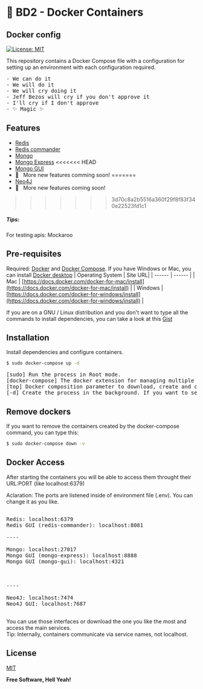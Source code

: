 # :rocket: BD2 - Docker Containers
## Docker config

[![License: MIT](https://img.shields.io/badge/License-MIT-yellow.svg)](https://opensource.org/licenses/MIT)

This repository contains a Docker Compose file with a configuration for setting up an environment with each configuration required.
<pre>
- We can do it
- We will do it
- We will cry doing it
- Jeff Bezos will cry if you don't approve it
- I'll cry if I don't approve
- ✨ Magic ✨
</pre>

## Features

- [Redis](https://redis.io)
- [Redis commander](https://github.com/joeferner/redis-commander)
- [Mongo](https://www.mongodb.com/)
- [Mongo Express](https://github.com/mongo-express/mongo-express)
<<<<<<< HEAD
- [Mongo GUI](https://github.com/arunbandari/mongo-gui)
- :rocket: &nbsp; More new features comming soon!
=======
- [Neo4J](https://neo4j.com)
- :rocket: &nbsp; More new features coming soon!
>>>>>>> 3d70c8a2b5516a360f29f8f83f340e22523fd1c1

##### Tips:
For testing apis: Mockaroo

## Pre-requisites

Required: [Docker](https://www.docker.com/) and [Docker Compose](https://docs.docker.com/compose/).
If you have Windows or Mac, you can install [Docker desktop](https://docs.docker.com/desktop/dashboard/)
| Operating System | Site URL|
| ------ | ------ |
| Mac | [https://docs.docker.com/docker-for-mac/install](https://docs.docker.com/docker-for-mac/install) |
| Windows | [https://docs.docker.com/docker-for-windows/install](https://docs.docker.com/docker-for-windows/install) |

If you are on a GNU / Linux distribution and you don't want to type all the commands to install dependencies, you can take a look at this [Gist](https://gist.github.com/EvgenyOrekhov/1ed8a4466efd0a59d73a11d753c0167b)

## Installation

Install dependencies and configure containers.

```sh
$ sudo docker-compose up -d
```
<pre>
[sudo] Run the process in Root mode.  
[docker-compose] The docker extension for managing multiple containers at the same time.  
[top] Docker composition parameter to download, create and configure containers.  
[-d] Create the process in the background. If you want to see the creation of the process and the console, you can remove this flag.  
</pre>
## Remove dockers

If you want to remove the containers created by the docker-compose command, you can type this:

```sh
$ sudo docker-compose down -v
```


## Docker Access

After starting the containers you will be able to access them throught their URL:PORT (like localhost:6379)

Aclaration: The ports are listened inside of environment file (.env). You can change it as you like.

<pre>

Redis: localhost:6379
Redis GUI (redis-commander): localhost:8081

----

Mongo: localhost:27017
Mongo GUI (mongo-express): localhost:8888
Mongo GUI (mongo-gui): localhost:4321



----

Neo4J: localhost:7474
Neo4J GUI: localhost:7687

</pre>

You can use those interfaces or download the one you like the most and access the main services.  
Tip: Internally, containers communicate via service names, not localhost.


## License

[MIT](LICENSE)

**Free Software, Hell Yeah!**
